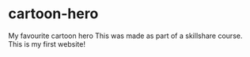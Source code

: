 # cartoon-hero
My favourite cartoon hero
This was made as part of a skillshare course. This is my first website!
